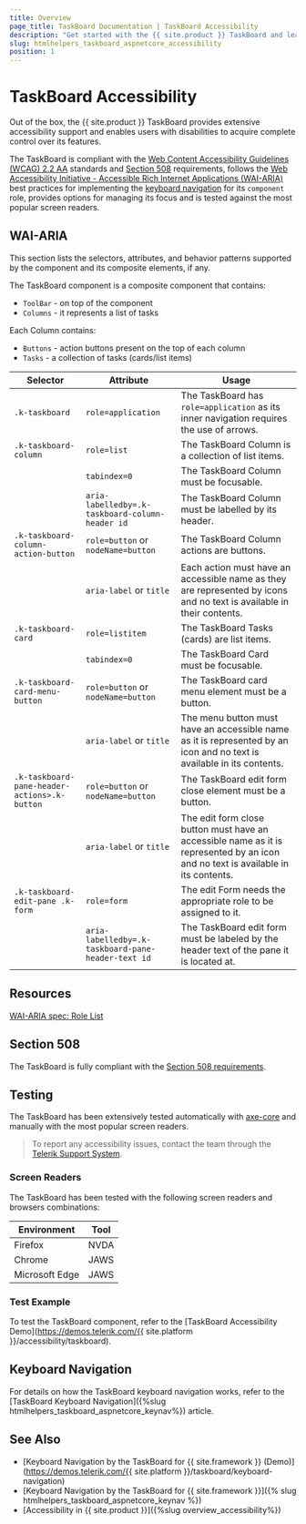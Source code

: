 ```yaml
---
title: Overview
page_title: TaskBoard Documentation | TaskBoard Accessibility
description: "Get started with the {{ site.product }} TaskBoard and learn about its accessibility support for WAI-ARIA, Section 508, and WCAG 2.2."
slug: htmlhelpers_taskboard_aspnetcore_accessibility
position: 1
---
```


# TaskBoard Accessibility

Out of the box, the {{ site.product }} TaskBoard provides extensive accessibility support and enables users with disabilities to acquire complete control over its features.

The TaskBoard is compliant with the [Web Content Accessibility Guidelines (WCAG) 2.2 AA](https://www.w3.org/TR/WCAG22/) standards and [Section 508](https://www.section508.gov/) requirements, follows the [Web Accessibility Initiative - Accessible Rich Internet Applications (WAI-ARIA)](https://www.w3.org/WAI/ARIA/apg/) best practices for implementing the [keyboard navigation](#keyboard-navigation) for its `component` role, provides options for managing its focus and is tested against the most popular screen readers.

## WAI-ARIA

This section lists the selectors, attributes, and behavior patterns supported by the component and its composite elements, if any.

The TaskBoard component is a composite component that contains:

* `ToolBar` - on top of the component
* `Columns` - it represents a list of tasks

Each Column contains:

* `Buttons` - action buttons present on the top of each column
* `Tasks` - a collection of tasks (cards/list items)

| Selector | Attribute | Usage |
| -------- | --------- | ----- |
| `.k-taskboard` | `role=application` | The TaskBoard has `role=application` as its inner navigation requires the use of arrows. |
| `.k-taskboard-column` | `role=list` | The TaskBoard Column is a collection of list items. |
|  | `tabindex=0` | The TaskBoard Column must be focusable. |
|  | `aria-labelledby=.k-taskboard-column-header id` | The TaskBoard Column must be labelled by its header. |
| `.k-taskboard-column-action-button` | `role=button` or `nodeName=button` | The TaskBoard Column actions are buttons. |
|  | `aria-label` or `title` | Each action must have an accessible name as they are represented by icons and no text is available in their contents. |
| `.k-taskboard-card` | `role=listitem` | The TaskBoard Tasks (cards) are list items. |
|  | `tabindex=0` | The TaskBoard Card must be focusable. |
| `.k-taskboard-card-menu-button` | `role=button` or `nodeName=button` | The TaskBoard card menu element must be a button. |
|  | `aria-label` or `title` | The menu button must have an accessible name as it is represented by an icon and no text is available in its contents. |
| `.k-taskboard-pane-header-actions>.k-button` | `role=button` or `nodeName=button` | The TaskBoard edit form close element must be a button. |
|  | `aria-label` or `title` | The edit form close button must have an accessible name as it is represented by an icon and no text is available in its contents. |
| `.k-taskboard-edit-pane .k-form` | `role=form` | The edit Form needs the appropriate role to be assigned to it. |
|  | `aria-labelledby=.k-taskboard-pane-header-text id` | The TaskBoard edit form must be labeled by the header text of the pane it is located at. |

## Resources

[WAI-ARIA spec: Role List](https://www.w3.org/TR/wai-aria-1.2/#listt)

## Section 508

The TaskBoard is fully compliant with the [Section 508 requirements](https://www.section508.gov/).

## Testing

The TaskBoard has been extensively tested automatically with [axe-core](https://github.com/dequelabs/axe-core) and manually with the most popular screen readers.

> To report any accessibility issues, contact the team through the [Telerik Support System](https://www.telerik.com/account/support-center).

### Screen Readers

The TaskBoard has been tested with the following screen readers and browsers combinations:

| Environment | Tool |
| ----------- | ---- |
| Firefox | NVDA |
| Chrome | JAWS |
| Microsoft Edge | JAWS |

### Test Example

To test the TaskBoard component, refer to the [TaskBoard Accessibility Demo](https://demos.telerik.com/{{ site.platform }}/accessibility/taskboard).

## Keyboard Navigation

For details on how the TaskBoard keyboard navigation works, refer to the [TaskBoard Keyboard Navigation]({%slug htmlhelpers_taskboard_aspnetcore_keynav%}) article.

## See Also

* [Keyboard Navigation by the TaskBoard for {{ site.framework }} (Demo)](https://demos.telerik.com/{{ site.platform }}/taskboard/keyboard-navigation)
* [Keyboard Navigation by the TaskBoard for {{ site.framework }}]({% slug htmlhelpers_taskboard_aspnetcore_keynav %})
* [Accessibility in {{ site.product }}]({%slug overview_accessibility%})